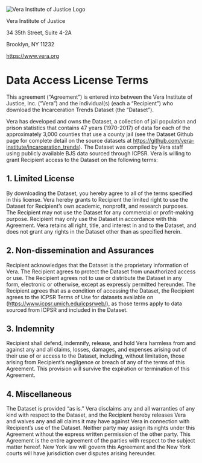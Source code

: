 ![Vera Institute of Justice Logo](https://github.com/vera-institute/incarceration_trends/blob/master/img/vera-logo.png?raw=true)

Vera Institute of Justice

34 35th Street, Suite 4-2A

Brooklyn, NY 11232

https://www.vera.org

# Data Access License Terms 

This agreement (“Agreement”) is entered into between the Vera Institute of Justice, Inc. (“Vera”) and the individual(s) (each a “Recipient”) who download the Incarceration Trends Dataset (the “Dataset”).

Vera has developed and owns the Dataset, a collection of jail population and prison statistics that contains 47 years (1970-2017) of data for each of the approximately 3,000 counties that use a county jail (see the Dataset Github page for complete detail on the source datasets at https://github.com/vera-institute/incarceration_trends). The Dataset was compiled by Vera staff using publicly available BJS data sourced through ICPSR. Vera is willing to grant Recipient access to the Dataset on the following terms: 

## 1. Limited License
By downloading the Dataset, you hereby agree to all of the terms specified in this license.  Vera hereby grants to Recipient the limited right to use the Dataset for Recipient’s own academic, nonprofit, and research purposes. The Recipient may not use the Dataset for any commercial or profit-making purpose. Recipient may only use the Dataset in accordance with this Agreement. Vera retains all right, title, and interest in and to the Dataset, and does not grant any rights in the Dataset other than as specified herein. 

## 2. Non-dissemination and Assurances
Recipient acknowledges that the Dataset is the proprietary information of Vera. The Recipient agrees to protect the Dataset from unauthorized access or use. The Recipient agrees not to use or distribute the Dataset in any form, electronic or otherwise, except as expressly permitted hereunder. The Recipient agrees that as a condition of accessing the Dataset, the Recipient agrees to the ICPSR Terms of Use for datasets available on (https://www.icpsr.umich.edu/icpsrweb/), as those terms apply to data sourced from ICPSR and included in the Dataset.

## 3. Indemnity
Recipient shall defend, indemnify, release, and hold Vera harmless from and against any and all claims, losses, damages, and expenses arising out of their use of or access to the Dataset, including, without limitation, those arising from Recipient’s negligence or breach of any of the terms of this Agreement. This provision will survive the expiration or termination of this Agreement. 

## 4. Miscellaneous
The Dataset is provided “as is.” Vera disclaims any and all warranties of any kind with respect to the Dataset, and the Recipient hereby releases Vera and waives any and all claims it may have against Vera in connection with Recipient’s use of the Dataset. Neither party may assign its rights under this Agreement without the express written permission of the other party. This Agreement is the entire agreement of the parties with respect to the subject matter hereof. New York law will govern this Agreement and the New York courts will have jurisdiction over disputes arising hereunder.
